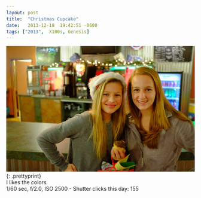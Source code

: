 ```yaml
---
layout: post
title:  "Christmas Cupcake"
date:   2013-12-18  19:42:51 -0600
tags: ["2013",  X100s, Genesis]
---
```

![:title](/images/2013/2013_1218_DSCF1283.jpg)
{: .prettyprint}  
I likes the colors  
1/60 sec, f/2.0, ISO 2500 - Shutter clicks this day: 155